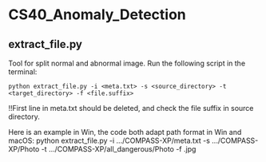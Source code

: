 # CS40_Anomaly_Detection
## extract_file.py
Tool for split normal and abnormal image.</n>
Run the following script in the terminal: </n>
```python3
python extract_file.py -i <meta.txt> -s <source_directory> -t <target_directory> -f <file.suffix>
```
!!First line in meta.txt should be deleted, and check the file suffix in source directory.</n>

Here is an example in Win, the code both adapt path format in Win and macOS:</n>
python extract_file.py -i .../COMPASS-XP/meta.txt -s .../COMPASS-XP/Photo -t .../COMPASS-XP/all_dangerous/Photo -f .jpg
